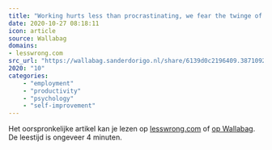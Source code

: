 ```yaml
---
title: "Working hurts less than procrastinating, we fear the twinge of starting - LessWrong"
date: 2020-10-27 08:18:11
icon: article
source: Wallabag
domains:
- lesswrong.com
src_url: "https://wallabag.sanderdorigo.nl/share/6139d0c2196409.38710927"
2020: "10"
categories:
    - "employment"
    - "productivity"
    - "psychology"
    - "self-improvement"
---
```

Het oorspronkelijke artikel kan je lezen op [lesswrong.com](https://www.lesswrong.com/posts/9o3QBg2xJXcRCxGjS/working-hurts-less-than-procrastinating-we-fear-the-twinge) of [op Wallabag](https://wallabag.sanderdorigo.nl/share/6139d0c2196409.38710927). De leestijd is ongeveer 4 minuten.